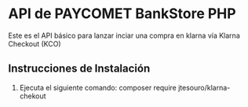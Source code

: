 API de PAYCOMET BankStore PHP
===========================

Este es el API básico para lanzar inciar una compra en klarna vía Klarna Checkout (KCO)

## Instrucciones de Instalación

1. Ejecuta el siguiente comando: composer require jtesouro/klarna-chekout